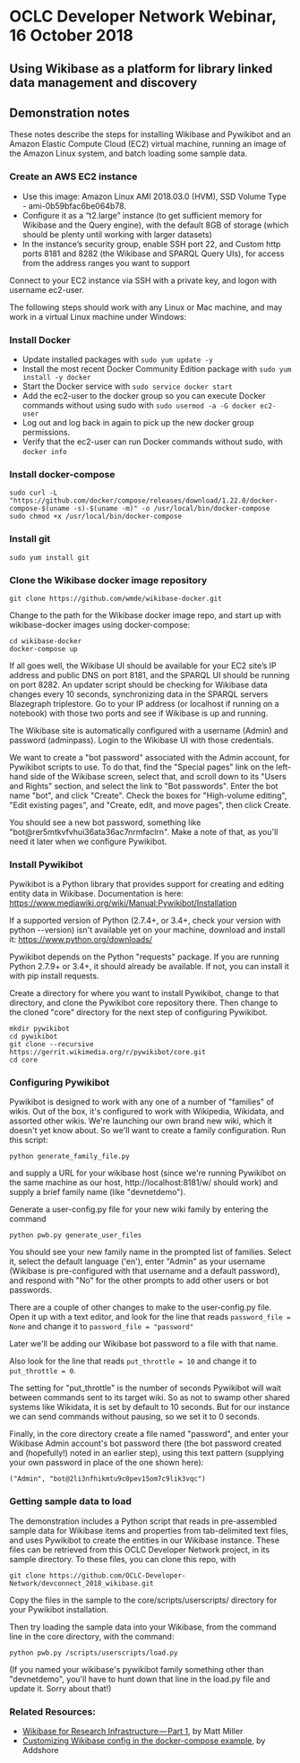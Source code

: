 # OCLC Developer Network Webinar, 16 October 2018

## Using Wikibase as a platform for library linked data management and discovery

## Demonstration notes

These notes describe the steps for installing Wikibase and Pywikibot and an Amazon Elastic Compute Cloud (EC2) virtual machine, running an image of the Amazon Linux system, and batch loading some sample data.  

### Create an AWS EC2 instance

* Use this image: Amazon Linux AMI 2018.03.0 (HVM), SSD Volume Type - ami-0b59bfac6be064b78.  
* Configure it as a “t2.large” instance (to get sufficient memory for Wikibase and the Query engine), with the default 8GB of storage (which should be plenty until working with larger datasets)
* In the instance’s security group, enable SSH port 22, and Custom http ports 8181 and 8282 (the Wikibase and SPARQL Query UIs), for access from the address ranges you want to support

Connect to your EC2 instance via SSH with a private key, and logon with username ec2-user.

The following steps should work with any Linux or Mac machine, and may work in a virtual Linux machine under Windows:

### Install Docker

* Update installed packages with `sudo yum update -y`
* Install the most recent Docker Community Edition package with `sudo yum install -y docker`
* Start the Docker service with `sudo service docker start`
* Add the ec2-user to the docker group so you can execute Docker commands without using sudo with `sudo usermod -a -G docker ec2-user`
* Log out and log back in again to pick up the new docker group permissions. 
* Verify that the ec2-user can run Docker commands without sudo, with `docker info`
  
### Install docker-compose

```
sudo curl -L "https://github.com/docker/compose/releases/download/1.22.0/docker-compose-$(uname -s)-$(uname -m)" -o /usr/local/bin/docker-compose
sudo chmod +x /usr/local/bin/docker-compose
```
  
### Install git

```
sudo yum install git
```
     
### Clone the Wikibase docker image repository

```
git clone https://github.com/wmde/wikibase-docker.git
```

Change to the path for the Wikibase docker image repo, and start up with wikibase-docker images using docker-compose:
     
```
cd wikibase-docker
docker-compose up
```
     
If all goes well, the Wikibase UI should be available for your EC2 site’s IP address and public DNS on port 8181, and the SPARQL UI should be running on port 8282.  An updater script should be checking for Wikibase data changes every 10 seconds, synchronizing data in the SPARQL servers Blazegraph triplestore.  Go to your IP address (or localhost if running on a notebook) with those two ports and see if Wikibase is up and running.

The Wikibase site is automatically configured with a username (Admin) and password (adminpass).  Login to the Wikibase UI with those credentials.

We want to create a "bot password" associated with the Admin account, for Pywikibot scripts to use.  To do that, find the "Special pages" link on the left-hand side of the Wikibase screen, select that, and scroll down to its "Users and Rights" section, and select the link to "Bot passwords". Enter the bot name "bot", and click "Create".  Check the boxes for "High-volume editing", "Edit existing pages", and "Create, edit, and move pages", then click Create.

You should see a new bot password, something like "bot@rer5mtkvfvhui36ata36ac7nrmfaclrn".  Make a note of that, as you'll need it later when we configure Pywikibot.

### Install Pywikibot

Pywikibot is a Python library that provides support for creating and editing entity data in Wikibase.  Documentation is here: https://www.mediawiki.org/wiki/Manual:Pywikibot/Installation

If a supported version of Python (2.7.4+, or 3.4+, check your version with python --version) isn't available yet on your machine, download and install it: https://www.python.org/downloads/

Pywikibot depends on the Python "requests" package.  If you are running Python 2.7.9+ or 3.4+, it should already be available.  If not, you can install it with pip install requests.

Create a directory for where you want to install Pywikibot, change to that directory, and clone the Pywikibot core repository there. Then change to the cloned "core" directory for the next step of configuring Pywikibot.

```
mkdir pywikibot
cd pywikibot
git clone --recursive https://gerrit.wikimedia.org/r/pywikibot/core.git
cd core
```

### Configuring Pywikibot

Pywikibot is designed to work with any one of a number of "families" of wikis.  Out of the box, it's configured to work with Wikipedia, Wikidata, and assorted other wikis.  We're launching our own brand new wiki, which it doesn't yet know about. So we'll want to create a family configuration.  Run this script:

```
python generate_family_file.py
```
  
and supply a URL for your wikibase host (since we're running Pywikibot on the same machine as our host, http://localhost:8181/w/ should work) and supply a brief family name (like "devnetdemo").

Generate a user-config.py file for your new wiki family by entering the command

```
python pwb.py generate_user_files
```
  
You should see your new family name in the prompted list of families.  Select it, select the default language ('en'), enter "Admin" as your username (Wikibase is pre-configured with that username and a default password), and respond with "No" for the other prompts to add other users or bot passwords.

There are a couple of other changes to make to the user-config.py file.  Open it up with a text editor, and look for the line that reads `password_file = None` and change it to `password_file = "password"`

Later we'll be adding our Wikibase bot password to a file with that name.  

Also look for the line that reads `put_throttle = 10` and change it to `put_throttle = 0`.

The setting for "put_throttle" is the number of seconds Pywikibot will wait between commands sent to its target wiki.  So as not to swamp other shared systems like Wikidata, it is set by default to 10 seconds.  But for our instance we can send commands without pausing, so we set it to 0 seconds.

Finally, in the core directory create a file named "password", and enter your Wikibase Admin account's bot password there (the bot password created and (hopefully!) noted in an earlier step), using this text pattern (supplying your own password in place of the one shown here):

```
("Admin", "bot@2li3nfhikmtu9c0pev15om7c9lik3vqc")
```

### Getting sample data to load

The demonstration includes a Python script that reads in pre-assembled sample data for Wikibase items and properties from tab-delimited text files, and uses Pywikibot to create the entities in our Wikibase instance.  These files can be retrieved from this OCLC Developer Network project, in its sample directory.  To these files, you can clone this repo, with 

```
git clone https://github.com/OCLC-Developer-Network/devconnect_2018_wikibase.git
```

Copy the files in the sample to the core/scripts/userscripts/ directory for your Pywikibot installation.

Then try loading the sample data into your Wikibase, from the command line in the core directory, with the command:

```
python pwb.py /scripts/userscripts/load.py
```
  
(If you named your wikibase's pywikibot family something other than "devnetdemo", you'll have to hunt down that line in the load.py file and update it.  Sorry about that!)

### Related Resources:

* [Wikibase for Research Infrastructure — Part 1](https://medium.com/@thisismattmiller/wikibase-for-research-infrastructure-part-1-d3f640dfad34), by Matt Miller
* [Customizing Wikibase config in the docker-compose example](https://addshore.com/2018/06/customizing-wikibase-config-in-the-docker-compose-example/), by Addshore













